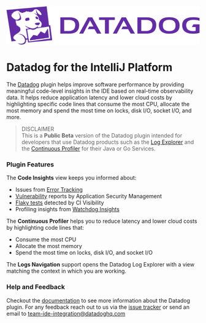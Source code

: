 <!-- https://docs.github.com/en/github/writing-on-github/getting-started-with-writing-and-formatting-on-github/basic-writing-and-formatting-syntax#specifying-the-theme-an-image-is-shown-to -->

<picture>
  <source media="(prefers-color-scheme: dark)" srcset=".github/images/dd_logo_h_white.svg?raw=true" width="100%" height="100" alt="Datadog Logo">
  <img src=".github/images/dd_logo_h_rgb.svg?raw=true" width="100%" height="100" alt="Datadog Logo">
</picture>

# Datadog for the IntelliJ Platform

The [Datadog](https://plugins.jetbrains.com/plugin/19495-datadog) plugin helps improve software performance by providing
meaningful code-level insights in the IDE
based on real-time observability data. It helps reduce application latency and lower cloud costs by highlighting
specific code lines that consume the most CPU, allocate the most memory and spend the most time on locks, disk I/O,
socket I/O, and more.

> DISCLAIMER  
> This is a **Public Beta** version of the Datadog plugin intended for developers that use Datadog products such as
> the [Log Explorer](https://docs.datadoghq.com/logs/explorer/) and
> the [Continuous Profiler](https://docs.datadoghq.com/profiler/#pagetitle) for their Java or Go Services.

### Plugin Features

The **Code Insights** view keeps you informed about:

- Issues from [Error Tracking](https://docs.datadoghq.com/tracing/error_tracking/)
- [Vulnerability](https://docs.datadoghq.com/security/application_security/vulnerability_management/) reports by Application Security Management
- [Flaky tests](https://docs.datadoghq.com/continuous_integration/guides/flaky_test_management/) detected by CI Visibility
- Profiling insights from [Watchdog Insights](https://docs.datadoghq.com/watchdog/insights/)

The **Continuous Profiler** helps you to reduce latency and lower cloud costs by highlighting code lines that:

- Consume the most CPU
- Allocate the most memory
- Spend the most time on locks, disk I/O, and socket I/O

The **Logs Navigation** support opens the Datadog Log Explorer with a view matching the context in which you are
working.

### Help and Feedback
Checkout the [documentation](https://docs.datadoghq.com/developers/ide_integrations/idea/) to see more information about the
Datadog plugin. For any feedback reach out to us via the [issue tracker](https://github.com/DataDog/datadog-for-intellij-platform/issues) or send an email to team-ide-integration@datadoghq.com
